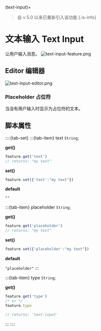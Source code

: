 (text-input)=
> 自 v 5.0 以来已重新引入该功能
{.is-info}
# 文本输入 Text Input

让用户输入消息。
![text-input-feature.png](https://wiki.cryptovoxels.com/text-input-feature.png)

## Editor 编辑器

![text-input-editor.png](https://wiki.cryptovoxels.com/text-input-editor.png)

### Placeholder 占位符

当没有用户输入时显示为占位符的文本。


## 脚本属性

::::{tab-set}
:::{tab-item} text
`String`; 

**get()**

```js
feature.get('text')
// returns: "my text"
```

**set()**

```js
feature.set({'text':"my text"})
```

**default**

`""`

:::{tab-item} placeholder
`String`; 

**get()**

```js
feature.get('placeholder')
// returns: "my text"
```

**set()**

```js
feature.set({'placeholder':"my text"})
```

**default**

`"placeholder"`
:::

:::{tab-item} type
`String`;

**get()**

```js
feature.get('type')
/* or */
feature.type

// returns: 'text-input'
```
:::
::::
